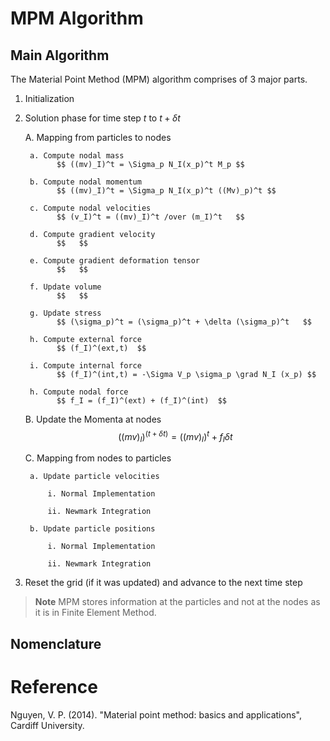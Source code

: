 # MPM Algorithm

## Main Algorithm

The Material Point Method (MPM) algorithm comprises of 3 major parts.

1. Initialization

2. Solution phase for time step $t$ to $t + \delta t$

    A. Mapping from particles to nodes

        a. Compute nodal mass 
              $$ ((mv)_I)^t = \Sigma_p N_I(x_p)^t M_p $$

        b. Compute nodal momentum
              $$ ((mv)_I)^t = \Sigma_p N_I(x_p)^t ((Mv)_p)^t $$

        c. Compute nodal velocities
              $$ (v_I)^t = ((mv)_I)^t /over (m_I)^t   $$

        d. Compute gradient velocity
              $$   $$

        e. Compute gradient deformation tensor
              $$   $$

        f. Update volume
              $$   $$

        g. Update stress
              $$ (\sigma_p)^t = (\sigma_p)^t + \delta (\sigma_p)^t   $$

        h. Compute external force
              $$ (f_I)^(ext,t)  $$

        i. Compute internal force
              $$ (f_I)^(int,t) = -\Sigma V_p \sigma_p \grad N_I (x_p) $$

        h. Compute nodal force
              $$ f_I = (f_I)^(ext) + (f_I)^(int)  $$
   
    B. Update the Momenta at nodes
              $$((mv)_I)^(t+\delta t) = ((mv)_I)^t + f_I \delta t$$

    C. Mapping from nodes to particles
        
        a. Update particle velocities
        
            i. Normal Implementation

            ii. Newmark Integration

        b. Update particle positions
        
            i. Normal Implementation

            ii. Newmark Integration

3. Reset the grid (if it was updated) and advance to the next time step

> **Note** MPM stores information at the particles and not at the nodes as it is in Finite Element Method.

## Nomenclature



# Reference

Nguyen, V. P. (2014). "Material point method: basics and applications", Cardiff University.
